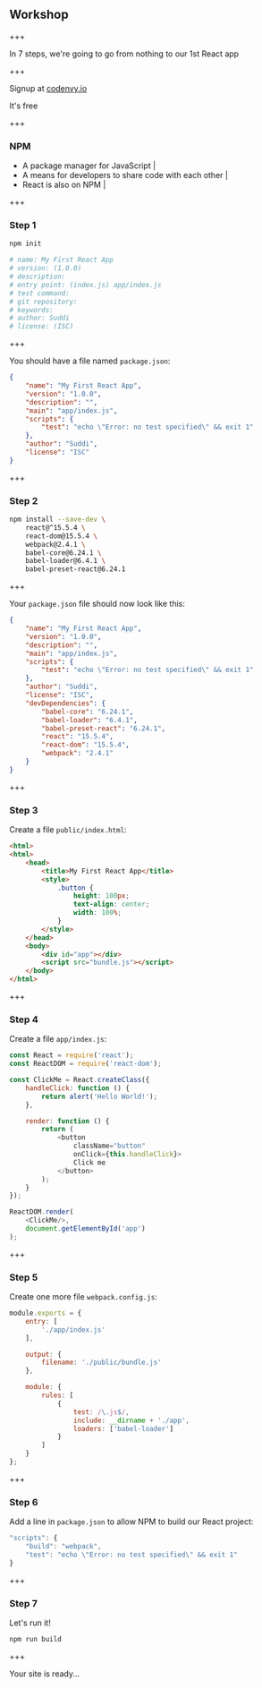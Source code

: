## Workshop

+++

In 7 steps, we're going to go from nothing to our 1st React app

+++

Signup at [codenvy.io](https://codenvy.io/site/login)

It's free

+++

### NPM

- A package manager for JavaScript |
- A means for developers to share code with each other |
- React is also on NPM |

+++

### Step 1

````sh
npm init

# name: My First React App
# version: (1.0.0)
# description:
# entry point: (index.js) app/index.js
# test command:
# git repository:
# keywords:
# author: Suddi
# license: (ISC)

````

+++

You should have a file named `package.json`:

````json
{
	"name": "My First React App",
	"version": "1.0.0",
	"description": "",
	"main": "app/index.js",
	"scripts": {
		"test": "echo \"Error: no test specified\" && exit 1"
	},
	"author": "Suddi",
	"license": "ISC"
}
````

+++

### Step 2

````sh
npm install --save-dev \
	react@^15.5.4 \
	react-dom@15.5.4 \
	webpack@2.4.1 \
	babel-core@6.24.1 \
	babel-loader@6.4.1 \
	babel-preset-react@6.24.1
````

+++

Your `package.json` file should now look like this:

````json
{
	"name": "My First React App",
	"version": "1.0.0",
	"description": "",
	"main": "app/index.js",
	"scripts": {
		"test": "echo \"Error: no test specified\" && exit 1"
	},
	"author": "Suddi",
	"license": "ISC",
	"devDependencies": {
		"babel-core": "6.24.1",
		"babel-loader": "6.4.1",
		"babel-preset-react": "6.24.1",
		"react": "15.5.4",
		"react-dom": "15.5.4",
		"webpack": "2.4.1"
	}
}
````

+++

### Step 3

Create a file `public/index.html`:

````html
<html>
<html>
	<head>
	    <title>My First React App</title>
	    <style>
	        .button {
	            height: 100px;
		        text-align: center;
		        width: 100%;
	        }
	    </style>
	</head>
	<body>
	    <div id="app"></div>
	    <script src="bundle.js"></script>
	</body>
</html>
````

+++

### Step 4

Create a file `app/index.js`:

````js
const React = require('react');
const ReactDOM = require('react-dom');

const ClickMe = React.createClass({
    handleClick: function () {
        return alert('Hello World!');
    },

    render: function () {
        return (
            <button
                className="button"
                onClick={this.handleClick}>
                Click me
            </button>
        );
    }
});

ReactDOM.render(
    <ClickMe/>,
    document.getElementById('app')
);
````

+++

### Step 5

Create one more file `webpack.config.js`:

````js
module.exports = {
    entry: [
        './app/index.js'
    ],

    output: {
        filename: './public/bundle.js'
    },

    module: {
        rules: [
            {
                test: /\.js$/,
                include: __dirname + './app',
                loaders: ['babel-loader']
            }
        ]
    }
};
````

+++

### Step 6

Add a line in `package.json` to allow NPM to build our React project:

````js
"scripts": {
    "build": "webpack",
    "test": "echo \"Error: no test specified\" && exit 1"
}
````

+++

### Step 7

Let's run it!

````sh
npm run build
````

+++

Your site is ready...

